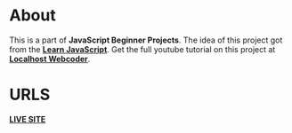 # About

This is a part of <strong>JavaScript Beginner Projects</strong>. The idea of this project got from the <strong>[Learn JavaScript](https://learnjavascript.online/app.html)</strong>. Get the full youtube tutorial on this project at <strong>[Localhost Webcoder](https://www.youtube.com/@localhost.webcoder/featured)</strong>.

# URLS

<strong>[LIVE SITE]()</strong>
